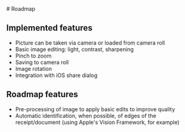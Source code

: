 # Roadmap

## Implemented features

- Picture can be taken via camera or loaded from camera roll
- Basic image editing: light, contrast, sharpening
- Pinch to zoom
- Saving to camera roll
- Image rotation
- Integration with iOS share dialog

## Roadmap features

- Pre-processing of image to apply basic edits to improve quality
- Automatic identification, when possible, of edges of the receipt/document (using Apple's Vision Framework, for example)